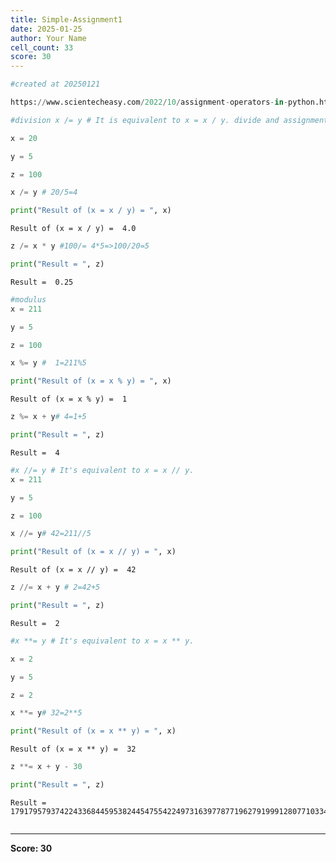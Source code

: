 ```yaml
---
title: Simple-Assignment1
date: 2025-01-25
author: Your Name
cell_count: 33
score: 30
---
```


```python
#created at 20250121
```


```python
https://www.scientecheasy.com/2022/10/assignment-operators-in-python.html/
```


```python
#division x /= y # It is equivalent to x = x / y. divide and assignment operator
```


```python
x = 20

```


```python
y = 5

```


```python
z = 100


```


```python
x /= y # 20/5=4

```


```python
print("Result of (x = x / y) = ", x)


```

    Result of (x = x / y) =  4.0



```python
z /= x * y #100/= 4*5=>100/20=5

```


```python
print("Result = ", z)
```

    Result =  0.25



```python
#modulus
x = 211

```


```python
y = 5

```


```python
z = 100

```


```python
x %= y #  1=211%5

```


```python
print("Result of (x = x % y) = ", x)

```

    Result of (x = x % y) =  1



```python
z %= x + y# 4=1+5

```


```python
print("Result = ", z)
```

    Result =  4



```python
#x //= y # It's equivalent to x = x // y.
x = 211
```


```python
y = 5
```


```python
z = 100
```


```python
x //= y# 42=211//5
```


```python
print("Result of (x = x // y) = ", x)
```

    Result of (x = x // y) =  42



```python
z //= x + y # 2=42+5
```


```python
print("Result = ", z)
```

    Result =  2



```python
#x **= y # It's equivalent to x = x ** y.

```


```python
x = 2
```


```python
y = 5
```


```python
z = 2
```


```python
x **= y# 32=2**5
```


```python
print("Result of (x = x ** y) = ", x)
```

    Result of (x = x ** y) =  32



```python
z **= x + y - 30
```


```python
print("Result = ", z)
```

    Result =  17917957937422433684459538244547554224973163977877196279199912807710334969441287563047019946172856926208



```python

```


---
**Score: 30**